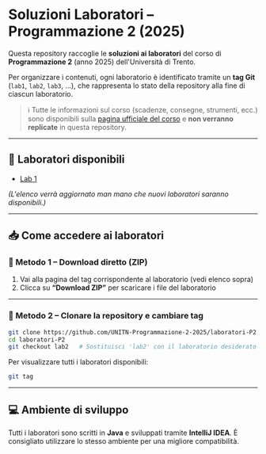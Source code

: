 # Soluzioni Laboratori – Programmazione 2 (2025)

Questa repository raccoglie le **soluzioni ai laboratori** del corso di **Programmazione 2** (anno 2025) dell'Università di Trento.

Per organizzare i contenuti, ogni laboratorio è identificato tramite un **tag Git** (`lab1`, `lab2`, `lab3`, ...), che rappresenta lo stato della repository alla fine di ciascun laboratorio.

> ℹ️ Tutte le informazioni sul corso (scadenze, consegne, strumenti, ecc.) sono disponibili sulla [pagina ufficiale del corso](https://infotn.unitn.it) e **non verranno replicate** in questa repository.

---

## 🔖 Laboratori disponibili

- [Lab 1](https://github.com/UNITN-Programmazione-2-2025/laboratori-P2/tree/lab1)

_(L'elenco verrà aggiornato man mano che nuovi laboratori saranno disponibili.)_

---

## 📥 Come accedere ai laboratori

### 🔸 Metodo 1 – Download diretto (ZIP)

1. Vai alla pagina del tag corrispondente al laboratorio (vedi elenco sopra)
2. Clicca su **“Download ZIP”** per scaricare i file del laboratorio

---

### 🔸 Metodo 2 – Clonare la repository e cambiare tag

```bash
git clone https://github.com/UNITN-Programmazione-2-2025/laboratori-P2.git
cd laboratori-P2
git checkout lab2   # Sostituisci 'lab2' con il laboratorio desiderato
```

Per visualizzare tutti i laboratori disponibili:

```bash
git tag
```

---

## 💻 Ambiente di sviluppo

Tutti i laboratori sono scritti in **Java** e sviluppati tramite **IntelliJ IDEA**. 
È consigliato utilizzare lo stesso ambiente per una migliore compatibilità. 
